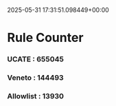 2025-05-31 17:31:51.098449+00:00
# Rule Counter 
 ### UCATE : 655045

 ### Veneto : 144493

 ### Allowlist : 13930